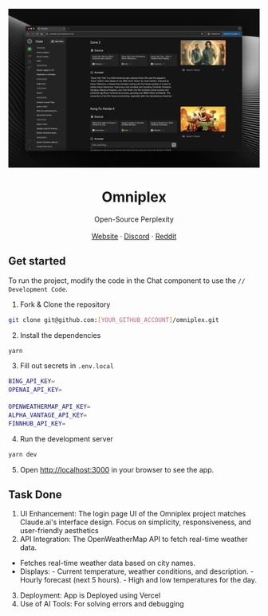 ![hero](Github.png)

<p align="center">
	<h1 align="center"><b>Omniplex</b></h1>
<p align="center">
    Open-Source Perplexity
    <br />
    <br />
    <a href="https://omniplex.ai">Website</a>
    ·
    <a href="https://discord.gg/87Mh7q5ZSd">Discord</a>
    ·
    <a href="https://www.reddit.com/r/omniplex_ai">Reddit</a>
  </p>
</p>

## Get started

To run the project, modify the code in the Chat component to use the `// Development Code`.

1. Fork & Clone the repository

```bash
git clone git@github.com:[YOUR_GITHUB_ACCOUNT]/omniplex.git
```

2. Install the dependencies

```bash
yarn
```

3. Fill out secrets in `.env.local`

```bash
BING_API_KEY=
OPENAI_API_KEY=

OPENWEATHERMAP_API_KEY=
ALPHA_VANTAGE_API_KEY=
FINNHUB_API_KEY=
```

4. Run the development server

```bash
yarn dev
```

5. Open [http://localhost:3000](http://localhost:3000) in your browser to see the app.

## Task Done
1.  UI Enhancement: The login page UI of the Omniplex project matches Claude.ai's interface design. Focus on simplicity, responsiveness, and user-friendly aesthetics
2.  API Integration: The OpenWeatherMap API to fetch real-time weather data.
   - Fetches real-time weather data based on city names.
   - Displays:
	- Current temperature, weather conditions, and description.
	- Hourly forecast (next 5 hours).
	- High and low temperatures for the day.
3.  Deployment: App is Deployed using Vercel
4.  Use of AI Tools: For solving errors and debugging
